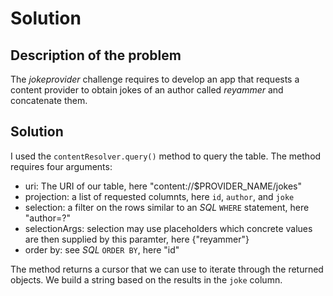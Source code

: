 # Solution

## Description of the problem

The *jokeprovider* challenge requires to develop an app that requests a content provider to obtain jokes of an author called *reyammer* and concatenate them.

## Solution

I used the `contentResolver.query()` method to query the table. The method requires four arguments:
- uri: The URI of our table, here "content://$PROVIDER\_NAME/jokes"
- projection: a list of requested columnts, here `id`, `author`, and `joke`
- selection: a filter on the rows similar to an *SQL* `WHERE` statement, here "author=?"
- selectionArgs: selection may use placeholders which concrete values are then supplied by this paramter, here {"reyammer"}
- order by: see *SQL* `ORDER BY`, here "id"

The method returns a cursor that we can use to iterate through the returned objects. We build a string based on the results in the `joke` column.

